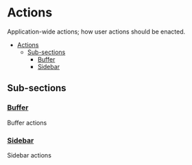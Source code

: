# Actions

Application-wide actions; how user actions should be enacted.

- [Actions](#actions)
  - [Sub-sections](#sub-sections)
    - [Buffer](#buffer)
    - [Sidebar](#sidebar)

## Sub-sections

### [Buffer](buffer.md)

Buffer actions

### [Sidebar](sidebar.md)

Sidebar actions
